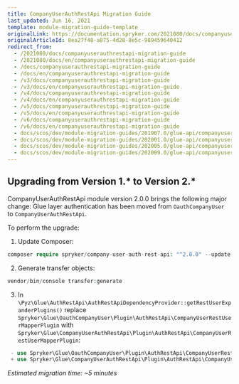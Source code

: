 ```yaml
---
title: CompanyUserAuthRestApi Migration Guide
last_updated: Jun 16, 2021
template: module-migration-guide-template
originalLink: https://documentation.spryker.com/2021080/docs/companyuserauthrestapi-migration-guide
originalArticleId: 8ea27f48-a875-4d28-8e5c-989459640412
redirect_from:
  - /2021080/docs/companyuserauthrestapi-migration-guide
  - /2021080/docs/en/companyuserauthrestapi-migration-guide
  - /docs/companyuserauthrestapi-migration-guide
  - /docs/en/companyuserauthrestapi-migration-guide
  - /v3/docs/companyuserauthrestapi-migration-guide
  - /v3/docs/en/companyuserauthrestapi-migration-guide
  - /v4/docs/companyuserauthrestapi-migration-guide
  - /v4/docs/en/companyuserauthrestapi-migration-guide
  - /v5/docs/companyuserauthrestapi-migration-guide
  - /v5/docs/en/companyuserauthrestapi-migration-guide
  - /v6/docs/companyuserauthrestapi-migration-guide
  - /v6/docs/en/companyuserauthrestapi-migration-guide
  - docs/scos/dev/module-migration-guides/201907.0/glue-api/companyuserauthrestapi-migration-guide.html
  - docs/scos/dev/module-migration-guides/202001.0/glue-api/companyuserauthrestapi-migration-guide.html
  - docs/scos/dev/module-migration-guides/202005.0/glue-api/companyuserauthrestapi-migration-guide.html
  - docs/scos/dev/module-migration-guides/202009.0/glue-api/companyuserauthrestapi-migration-guide.html
---
```


## Upgrading from Version 1.* to Version 2.*


CompanyUserAuthRestApi module version 2.0.0 brings the following major change:
Glue layer authentication has been moved from `OauthCompanyUser` to `CompanyUserAuthRestApi`.

To perform the upgrade:

1. Update Composer:
```php
composer require spryker/company-user-auth-rest-api: "^2.0.0" --update-with-dependencies
```

2. Generate transfer objects:
```php
vendor/bin/console transfer:generate
```
3. In `\Pyz\Glue\AuthRestApi\AuthRestApiDependencyProvider::getRestUserExpanderPlugins()` replace `Spryker\Glue\OauthCompanyUser\Plugin\AuthRestApi\CompanyUserRestUserMapperPlugin` with `Spryker\Glue\CompanyUserAuthRestApi\Plugin\AuthRestApi\CompanyUserRestUserMapperPlugin`:


```php
 - use Spryker\Glue\OauthCompanyUser\Plugin\AuthRestApi\CompanyUserRestUserMapperPlugin;
 + use Spryker\Glue\CompanyUserAuthRestApi\Plugin\AuthRestApi\CompanyUserRestUserMapperPlugin;
```
*Estimated migration time: ~5 minutes*
